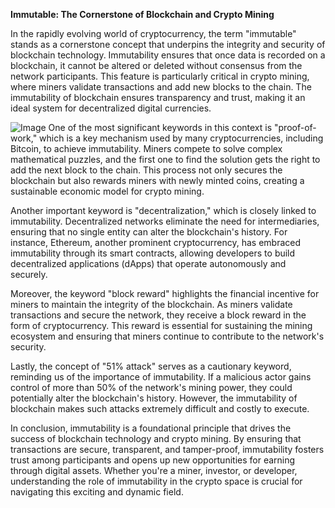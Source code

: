 **Immutable: The Cornerstone of Blockchain and Crypto Mining**

In the rapidly evolving world of cryptocurrency, the term "immutable" stands as a cornerstone concept that underpins the integrity and security of blockchain technology. Immutability ensures that once data is recorded on a blockchain, it cannot be altered or deleted without consensus from the network participants. This feature is particularly critical in crypto mining, where miners validate transactions and add new blocks to the chain. The immutability of blockchain ensures transparency and trust, making it an ideal system for decentralized digital currencies.


![Image](https://github.com/user-attachments/assets/31692037-0104-4703-abd1-696b6a7dd41b)
One of the most significant keywords in this context is "proof-of-work," which is a key mechanism used by many cryptocurrencies, including Bitcoin, to achieve immutability. Miners compete to solve complex mathematical puzzles, and the first one to find the solution gets the right to add the next block to the chain. This process not only secures the blockchain but also rewards miners with newly minted coins, creating a sustainable economic model for crypto mining.

Another important keyword is "decentralization," which is closely linked to immutability. Decentralized networks eliminate the need for intermediaries, ensuring that no single entity can alter the blockchain's history. For instance, Ethereum, another prominent cryptocurrency, has embraced immutability through its smart contracts, allowing developers to build decentralized applications (dApps) that operate autonomously and securely.

Moreover, the keyword "block reward" highlights the financial incentive for miners to maintain the integrity of the blockchain. As miners validate transactions and secure the network, they receive a block reward in the form of cryptocurrency. This reward is essential for sustaining the mining ecosystem and ensuring that miners continue to contribute to the network's security.

Lastly, the concept of "51% attack" serves as a cautionary keyword, reminding us of the importance of immutability. If a malicious actor gains control of more than 50% of the network's mining power, they could potentially alter the blockchain's history. However, the immutability of blockchain makes such attacks extremely difficult and costly to execute.

In conclusion, immutability is a foundational principle that drives the success of blockchain technology and crypto mining. By ensuring that transactions are secure, transparent, and tamper-proof, immutability fosters trust among participants and opens up new opportunities for earning through digital assets. Whether you're a miner, investor, or developer, understanding the role of immutability in the crypto space is crucial for navigating this exciting and dynamic field.